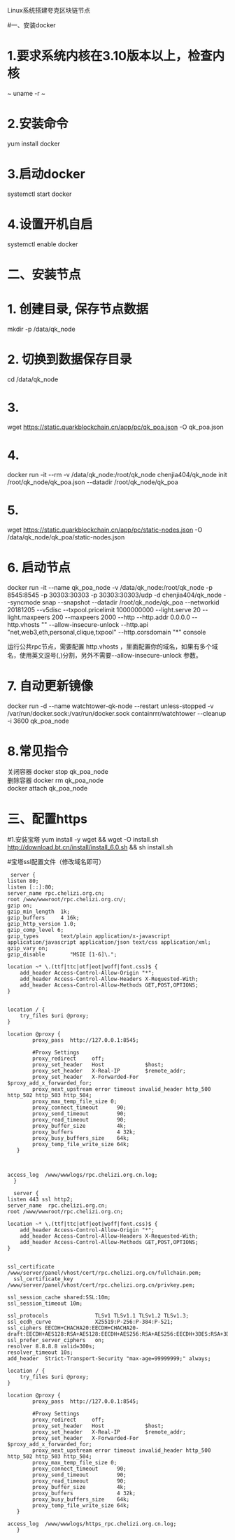 Linux系统搭建夸克区块链节点

#一、安装docker
# 1.要求系统内核在3.10版本以上，检查内核
~
 uname -r
~
# 2.安装命令
  yum install docker
# 3.启动docker
   systemctl start docker
# 4.设置开机自启
  systemctl enable docker

# 二、安装节点

# 1. 创建目录, 保存节点数据
mkdir -p /data/qk_node

# 2. 切换到数据保存目录
cd /data/qk_node

# 3. 
wget https://static.quarkblockchain.cn/app/pc/qk_poa.json -O qk_poa.json

# 4. 
docker run -it --rm -v /data/qk_node:/root/qk_node  chenjia404/qk_node init /root/qk_node/qk_poa.json --datadir /root/qk_node/qk_poa 

# 5.
wget https://static.quarkblockchain.cn/app/pc/static-nodes.json -O /data/qk_node/qk_poa/static-nodes.json

# 6. 启动节点
docker run -it --name qk_poa_node -v /data/qk_node:/root/qk_node -p 8545:8545 -p 30303:30303 -p 30303:30303/udp -d chenjia404/qk_node --syncmode snap --snapshot --datadir /root/qk_node/qk_poa --networkid 20181205 --v5disc --txpool.pricelimit 1000000000 --light.serve 20 --light.maxpeers 200 --maxpeers 2000 --http --http.addr 0.0.0.0 --http.vhosts "" --allow-insecure-unlock  --http.api "net,web3,eth,personal,clique,txpool" --http.corsdomain "*" console

运行公共rpc节点，需要配置 http.vhosts ，里面配置你的域名，如果有多个域名，使用英文逗号(,)分割，另外不需要--allow-insecure-unlock 参数。

# 7. 自动更新镜像
docker run -d --name watchtower-qk-node --restart unless-stopped -v /var/run/docker.sock:/var/run/docker.sock containrrr/watchtower --cleanup -i 3600  qk_poa_node


# 8.常见指令
关闭容器
docker stop qk_poa_node    
删除容器
docker rm  qk_poa_node  
docker attach qk_poa_node  
# 三、配置https
#1.安装宝塔
yum install -y wget && wget -O install.sh http://download.bt.cn/install/install_6.0.sh && sh install.sh





#宝塔ssl配置文件（修改域名即可）





     server {
	listen 80;
	listen [::]:80;
	server_name rpc.chelizi.org.cn;
	root /www/wwwroot/rpc.chelizi.org.cn/;
	gzip on;
	gzip_min_length  1k;
	gzip_buffers     4 16k;
	gzip_http_version 1.0;
	gzip_comp_level 6;
	gzip_types       text/plain application/x-javascript application/javascript application/json text/css application/xml;
	gzip_vary on;
	gzip_disable        "MSIE [1-6]\.";

	location ~* \.(ttf|ttc|otf|eot|woff|font.css)$ {
		add_header Access-Control-Allow-Origin "*";
		add_header Access-Control-Allow-Headers X-Requested-With;
		add_header Access-Control-Allow-Methods GET,POST,OPTIONS;
	}
		
	
	location / {
		try_files $uri @proxy;
	}
	
	location @proxy { 
			proxy_pass  http://127.0.0.1:8545;
	 
			#Proxy Settings
			proxy_redirect     off;
			proxy_set_header   Host             $host;
			proxy_set_header   X-Real-IP        $remote_addr;
			proxy_set_header   X-Forwarded-For  $proxy_add_x_forwarded_for;
			proxy_next_upstream error timeout invalid_header http_500 http_502 http_503 http_504;
			proxy_max_temp_file_size 0;
			proxy_connect_timeout      90;
			proxy_send_timeout         90;
			proxy_read_timeout         90;
			proxy_buffer_size          4k;
			proxy_buffers              4 32k;
			proxy_busy_buffers_size    64k;
			proxy_temp_file_write_size 64k;
	   }



	access_log  /www/wwwlogs/rpc.chelizi.org.cn.log;
      }

      server {
	listen 443 ssl http2;
	server_name  rpc.chelizi.org.cn;
	root /www/wwwroot/rpc.chelizi.org.cn;
    
	location ~* \.(ttf|ttc|otf|eot|woff|font.css)$ {
		add_header Access-Control-Allow-Origin "*";
		add_header Access-Control-Allow-Headers X-Requested-With;
		add_header Access-Control-Allow-Methods GET,POST,OPTIONS;
	}
	

	ssl_certificate    /www/server/panel/vhost/cert/rpc.chelizi.org.cn/fullchain.pem;
      ssl_certificate_key    /www/server/panel/vhost/cert/rpc.chelizi.org.cn/privkey.pem;
	
	ssl_session_cache shared:SSL:10m;
	ssl_session_timeout 10m;
	
	ssl_protocols               TLSv1 TLSv1.1 TLSv1.2 TLSv1.3;
	ssl_ecdh_curve              X25519:P-256:P-384:P-521;
	ssl_ciphers EECDH+CHACHA20:EECDH+CHACHA20-draft:EECDH+AES128:RSA+AES128:EECDH+AES256:RSA+AES256:EECDH+3DES:RSA+3DES:!MD5;
	ssl_prefer_server_ciphers   on;
	resolver 8.8.8.8 valid=300s;
	resolver_timeout 10s;
	add_header  Strict-Transport-Security "max-age=99999999;" always;
	
	location / {
		try_files $uri @proxy;
	}
	
	location @proxy { 
			proxy_pass  http://127.0.0.1:8545;
	 
			#Proxy Settings
			proxy_redirect     off;
			proxy_set_header   Host             $host;
			proxy_set_header   X-Real-IP        $remote_addr;
			proxy_set_header   X-Forwarded-For  $proxy_add_x_forwarded_for;
			proxy_next_upstream error timeout invalid_header http_500 http_502 http_503 http_504;
			proxy_max_temp_file_size 0;
			proxy_connect_timeout      90;
			proxy_send_timeout         90;
			proxy_read_timeout         90;
			proxy_buffer_size          4k;
			proxy_buffers              4 32k;
			proxy_busy_buffers_size    64k;
			proxy_temp_file_write_size 64k;
	   }

	access_log  /www/wwwlogs/https_rpc.chelizi.org.cn.log;
       }


